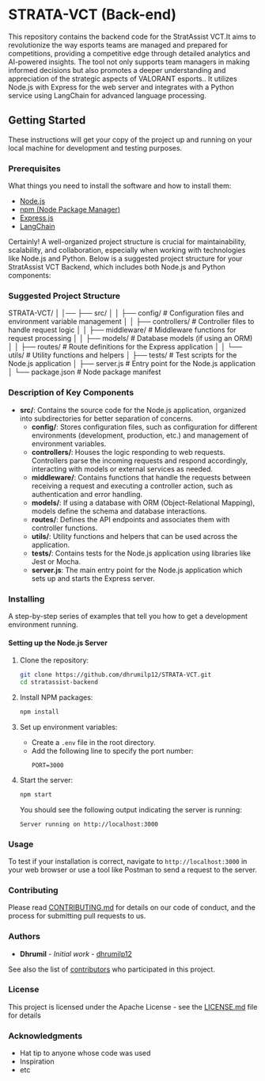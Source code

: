 # STRATA-VCT (Back-end)

This repository contains the backend code for the StratAssist VCT.It aims to revolutionize the way esports teams are managed and prepared for competitions, providing a competitive edge through detailed analytics and AI-powered insights. The tool not only supports team managers in making informed decisions but also promotes a deeper understanding and appreciation of the strategic aspects of VALORANT esports.. It utilizes Node.js with Express for the web server and integrates with a Python service using LangChain for advanced language processing.

## Getting Started

These instructions will get your copy of the project up and running on your local machine for development and testing purposes.

### Prerequisites

What things you need to install the software and how to install them:

- [Node.js](https://nodejs.org/en)
- [npm (Node Package Manager)](https://www.npmjs.com/)
- [Express.js](https://expressjs.com/)
- [LangChain](https://js.langchain.com/v0.1/docs/get_started)

Certainly! A well-organized project structure is crucial for maintainability, scalability, and collaboration, especially when working with technologies like Node.js and Python. Below is a suggested project structure for your StratAssist VCT Backend, which includes both Node.js and Python components:

### Suggested Project Structure


STRATA-VCT/
│
│── ├── src/
│   │   ├── config/            # Configuration files and environment variable management
│   │   ├── controllers/       # Controller files to handle request logic
│   │   ├── middleware/        # Middleware functions for request processing
│   │   ├── models/            # Database models (if using an ORM)
│   │   ├── routes/            # Route definitions for the Express application
│   │   └── utils/             # Utility functions and helpers
│   ├── tests/                 # Test scripts for the Node.js application
│   ├── server.js              # Entry point for the Node.js application
│   └── package.json           # Node package manifest


### Description of Key Components

- **src/**: Contains the source code for the Node.js application, organized into subdirectories for better separation of concerns.
    - **config/**: Stores configuration files, such as configuration for different environments (development, production, etc.) and management of environment variables.
    - **controllers/**: Houses the logic responding to web requests. Controllers parse the incoming requests and respond accordingly, interacting with models or external services as needed.
    - **middleware/**: Contains functions that handle the requests between receiving a request and executing a controller action, such as authentication and error handling.
    - **models/**: If using a database with ORM (Object-Relational Mapping), models define the schema and database interactions.
    - **routes/**: Defines the API endpoints and associates them with controller functions.
    - **utils/**: Utility functions and helpers that can be used across the application.
  - **tests/**: Contains tests for the Node.js application using libraries like Jest or Mocha.
  - **server.js**: The main entry point for the Node.js application which sets up and starts the Express server.

### Installing

A step-by-step series of examples that tell you how to get a development environment running.

#### Setting up the Node.js Server

1. Clone the repository:
   ```sh
   git clone https://github.com/dhrumilp12/STRATA-VCT.git
   cd stratassist-backend
   ```

2. Install NPM packages:
   ```sh
   npm install
   ```

3. Set up environment variables:
   - Create a `.env` file in the root directory.
   - Add the following line to specify the port number:
     ```
     PORT=3000
     ```

4. Start the server:
   ```sh
   npm start
   ```

   You should see the following output indicating the server is running:
   ```
   Server running on http://localhost:3000
   ```


### Usage

To test if your installation is correct, navigate to `http://localhost:3000` in your web browser or use a tool like Postman to send a request to the server.

### Contributing

Please read [CONTRIBUTING.md](https://github.com/dhrumilp12/STRATA-VCT/CONTRIBUTING.md) for details on our code of conduct, and the process for submitting pull requests to us.


### Authors

- **Dhrumil** - *Initial work* - [dhrumilp12](https://github.com/dhrumilp12)

See also the list of [contributors](https://github.com/dhrumilp12/STRATA-VCT/contributors) who participated in this project.

### License

This project is licensed under the Apache License - see the [LICENSE.md](LICENSE.md) file for details

### Acknowledgments

- Hat tip to anyone whose code was used
- Inspiration
- etc

